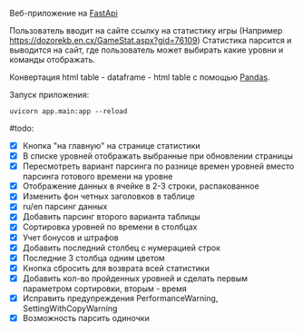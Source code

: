 Веб-приложение на [FastApi](https://fastapi.tiangolo.com/)

Пользователь вводит на сайте ссылку на статистику игры (Например https://dozorekb.en.cx/GameStat.aspx?gid=76109)
Статистика парсится и выводится на сайт, где пользователь может выбирать какие уровни и команды отображать.

Конвертация html table - dataframe - html table с помощью [Pandas](https://pandas.pydata.org/).

Запуск приложения:

`uvicorn app.main:app --reload`

#todo:
-[x] Кнопка "на главную" на странице статистики
-[x] В списке уровней отображать выбранные при обновлении страницы
-[x] Пересмотреть вариант парсинга по разнице времен уровней вместо парсинга готового времени на уровне
-[x] Отображение данных в ячейке в 2-3 строки, распакованное
-[x] Изменить фон четных заголовков в таблице
-[x] ru/en парсинг данных
-[x] Добавить парсинг второго варианта таблицы
-[x] Сортировка уровней по времени в столбцах
-[x] Учет бонусов и штрафов
-[x] Добавить последний столбец с нумерацией строк
-[x] Последние 3 столбца одним цветом
-[x] Кнопка сбросить для возврата всей статистики
-[x] Добавить кол-во пройденных уровней и сделать первым параметром сортировки, вторым - время
-[x] Исправить предупреждения PerformanceWarning, SettingWithCopyWarning
-[x] Возможность парсить одиночки